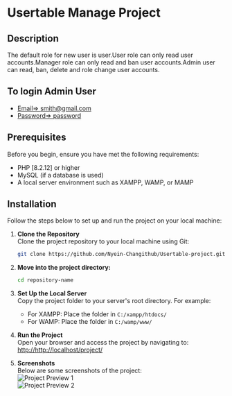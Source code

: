 # Usertable Manage Project


## Description
The default role for new user is user.User role can only read user accounts.Manager role can only read and ban user accounts.Admin user can read, ban, delete and role change user accounts.

## To login Admin User 
- [Email=> smith@gmail.com](#Email=>smith@gmail.com)
- [Password=> password](#Password=>password)

## Prerequisites
Before you begin, ensure you have met the following requirements:
- PHP [8.2.12] or higher
- MySQL (if a database is used)
- A local server environment such as XAMPP, WAMP, or MAMP

## Installation
Follow the steps below to set up and run the project on your local machine:

1. **Clone the Repository**  
   Clone the project repository to your local machine using Git:
   ```bash
   git clone https://github.com/Nyein-Changithub/Usertable-project.git


2. **Move into the project directory:**
   ```bash
   cd repository-name

3. **Set Up the Local Server**  
   Copy the project folder to your server's root directory. For example:
   - For XAMPP: Place the folder in `C:/xampp/htdocs/`
   - For WAMP: Place the folder in `C:/wamp/www/`

4. **Run the Project**  
   Open your browser and access the project by navigating to:  
   [http://http://localhost/project/](http://http://localhost/project/)

5. **Screenshots**  
   Below are some screenshots of the project:  
   ![Project Preview 1](https://github.com/Nyein-Changithub/Usertable-project/blob/2190e92fede2aedb408e19519ff304d18571c05e/prj-pp.PNG)  
   ![Project Preview 2](https://github.com/Nyein-Changithub/Usertable-project/blob/16b77ee6085d8d1284509a009720d5a3003b6997/Prj-photo.PNG)


